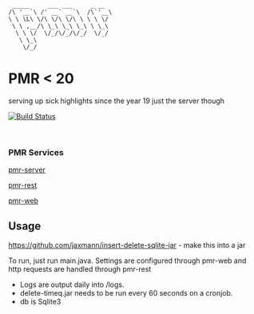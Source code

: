      _____     ___ ___     _ __  
    /\ '__`\ /' __` __`\  /\`'__\
    \ \ \L\ \/\ \/\ \/\ \ \ \ \/ 
     \ \ ,__/\ \_\ \_\ \_\ \ \_\ 
      \ \ \/  \/_/\/_/\/_/  \/_/ 
       \ \_\                     
        \/_/   

# PMR &lt; 20
serving up sick highlights since the year 19 just the server though

[![Build Status](https://travis-ci.org/jaxmann/pmr-server.svg?branch=master)](https://travis-ci.org/jaxmann/pmr-server)


&nbsp;

### PMR Services

[pmr-server](https://github.com/jaxmann/pmr-server)

[pmr-rest](https://github.com/kevinchesser/pmr-rest)

[pmr-web](https://github.com/jaxmann/pmr-web)

## Usage

https://github.com/jaxmann/insert-delete-sqlite-jar - make this into a jar 

To run, just run main.java. Settings are configured through pmr-web and http requests are handled through pmr-rest 

 - Logs are output daily into /logs. 
 - delete-timeq.jar needs to be run every 60 seconds on a cronjob.
 - db is Sqlite3
